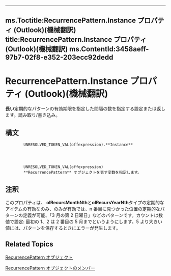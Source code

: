 

---
ms.Toctitle:RecurrencePattern.Instance プロパティ (Outlook)(機械翻訳)
title:RecurrencePattern.Instance プロパティ (Outlook)(機械翻訳)
ms.ContentId:3458aeff-97b7-02f8-e352-203ecc92dedd
---
# RecurrencePattern.Instance プロパティ (Outlook)(機械翻訳)




**長い**定期的なパターンの有効期限を指定した間隔の数を指定する設定または返します。読み取り/書き込み。

## 構文

            UNRESOLVED_TOKEN_VAL(offexpression).**Instance**




            UNRESOLVED_TOKEN_VAL(offexpression)
            **RecurrencePattern** オブジェクトを表す変数を指定します。



## 注釈
このプロパティは、 **olRecursMonthNth**と**olRecursYearNth**タイプの定期的なアイテムの有効なのみ、のみが有効では、n 番目に見つかった位置の定期的なパターンの定義が可能、「3 月の第 2 日曜日」などのパターンです。カウントは数値で設定: 最初の 1、2 は 2 番目の 5 月までというようにします。5 より大きい値には、パターンを保存するときにエラーが発生します。



## Related Topics

[RecurrencePattern オブジェクト](36c098f7-59fb-879a-5173-ed0260d13fa4.md)

[RecurrencePattern オブジェクトのメンバー](d282fdb2-2b6d-983d-fe5f-698113d35f89.md)




